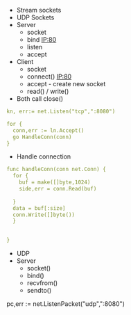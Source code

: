 - Stream sockets
- UDP Sockets
- Server
  - socket
  - bind <IP:80>
  - listen
  - accept
- Client
  - socket
  - connect() <IP:80>
  - accept - create new socket 
  - read() / write()
- Both call close() 

```yaml
kn, err:= net.Listen("tcp",":8080")

for {
  conn,err := ln.Accept()
  go HandleConn(conn)
}
```

- Handle connection
```yaml
func handleConn(conn net.Conn) {
  for {
    buf = make([]byte,1024)
    side,err = conn.Read(buf)
  
  }
  data = buf[:size]
  conn.Write([]byte())
  }
  

}
```

- UDP
- Server
  - socket()
  - bind()
  - recvfrom()
  - sendto()

pc,err := net.ListenPacket("udp",":8080")